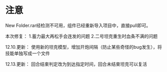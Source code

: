 # 注意

New Folder.rar经检测不可用，组件已经重新导入项目中，直接pull即可。

本次修复：
1.蓄力最大再松手会连发的问题
2.二号坦克重生时血条不满的问题

12.10.更新：
使用新的坦克模型，增加开炮间隔（防止某些奇怪的bug发生），将技能单独写成一个文件

12.13.更新：
回合结束判定改为到达指定时间，回合未结束坦克可以复活